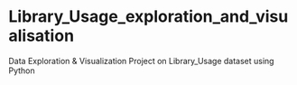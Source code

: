 # Library_Usage_exploration_and_visualisation
Data Exploration &amp; Visualization Project on Library_Usage dataset using Python
